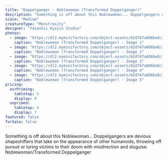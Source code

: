 ```yaml
---
title: "Doppelganger - Noblewoman (Transformed Doppelganger)"
description: "Something is off about this Noblewoman... Doppelgangers are devious shapeshifters that take on the appearance of other humanoids, throwing off pursuit or luring victims to their doom with misdirection and disguise. Noblewoman/Transformed Doppelganger"
scale: "Medium"
creatureType: "Monstrosity"
designer: "Yasashii Kyojin Studio"
photos:
  - image: "https://dl2.myminifactory.com/object-assets/62d747a606be8/images/720X720-doppelganger-03-ps.jpg"
    caption: "Noblewoman (Transformed Doppelganger) - Image 1"
  - image: "https://dl2.myminifactory.com/object-assets/62d747a606be8/images/720X720-doppleganger-1-2.jpg"
    caption: "Noblewoman (Transformed Doppelganger) - Image 2"
  - image: "https://dl2.myminifactory.com/object-assets/62d747a606be8/images/720X720-doppleganger-1.jpg"
    caption: "Noblewoman (Transformed Doppelganger) - Image 3"
  - image: "https://dl2.myminifactory.com/object-assets/62d747a606be8/images/720X720-doppleganger-1-1.jpg"
    caption: "Noblewoman (Transformed Doppelganger) - Image 4"
  - image: "https://dl2.myminifactory.com/object-assets/62d747a606be8/images/720X720-doppelganger-all-01.jpg"
    caption: "Noblewoman (Transformed Doppelganger) - Image 5"
pricing:
  osrPriming:
    tabletop: 5
    display: 9
  unprimed:
    tabletop: 4
    display: 7
featured: false
forSale: false
---
```


Something is off about this Noblewoman... Doppelgangers are devious shapeshifters that take on the appearance of other humanoids, throwing off pursuit or luring victims to their doom with misdirection and disguise. Noblewoman/Transformed Doppelganger